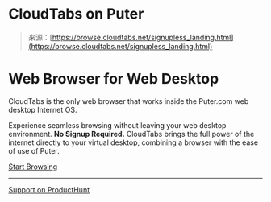 <!--yml
category: 未分类
date: 2024-05-29 12:29:11
-->

# CloudTabs on Puter

> 来源：[https://browse.cloudtabs.net/signupless_landing.html](https://browse.cloudtabs.net/signupless_landing.html)

# Web Browser for Web Desktop

CloudTabs is the only web browser that works inside the Puter.com web desktop Internet OS.

Experience seamless browsing without leaving your web desktop environment. **No Signup Required.** CloudTabs brings the full power of the internet directly to your virtual desktop, combining a browser with the ease of use of Puter.

[Start Browsing](https://puter.com/app/cloudtabs-browserbox)

* * *

[Support on ProductHunt](https://www.producthunt.com/posts/cloudtabs-1)